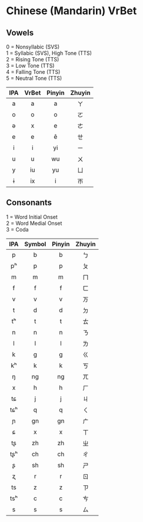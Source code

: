# Chinese (Mandarin) VrBet

## Vowels
0 = Nonsyllabic (SVS)  
1 = Syllabic (SVS), High Tone  (TTS)  
2 = Rising Tone (TTS)  
3 = Low Tone (TTS)  
4 = Falling Tone (TTS)  
5 = Neutral Tone (TTS)  

| IPA | VrBet  | Pinyin | Zhuyin |
|:---:|:------:|:------:|:------:|
| a   |   a    |   a    |   ㄚ   |
| o   |   o    |   o    |   ㄛ   |
| ə   |   x    |   e    |   ㄜ   |
| e   |   e    |   ê    |   ㄝ   |
| i   |   i    |   yi   |   ㄧ   |
| u   |   u    |   wu   |   ㄨ   |
| y   |   iu   |   yu   |   ㄩ   |
| ɨ   |   ix   |   i    |   ㄭ   |

## Consonants
1 = Word Initial Onset  
2 = Word Medial Onset  
3 = Coda

| IPA     | Symbol | Pinyin    | Zhuyin |
|:-------:|:------:|:---------:|:------:|
| p       |   b    |   b       |   ㄅ   |
| pʰ      |   p    |   p       |   ㄆ   |
| m       |   m    |   m       |   ㄇ   |
| f       |   f    |   f       |   ㄈ   |
| v       |   v    |   v       |   ㄪ   |
| t       |   d    |   d       |   ㄉ   |
| tʰ      |   t    |   t       |   ㄊ   |
| n       |   n    |   n       |   ㄋ   |
| l       |   l    |   l       |   ㄌ   |
| k       |   g    |   g       |   ㄍ   |
| kʰ      |   k    |   k       |   ㄎ   |
| ŋ       |   ng   |   ng      |   ㄫ   |
| x       |   h    |   h       |   ㄏ   |
| tɕ      |   j    |   j       |   ㄐ   |
| tɕʰ     |   q    |   q       |   ㄑ   |
| ɲ       |   gn   |   gn      |   ㄬ   |
| ɕ       |   x    |   x       |   ㄒ   |
| tʂ      |   zh   |   zh      |   ㄓ   |
| tʂʰ     |   ch   |   ch      |   ㄔ   |
| ʂ       |   sh   |   sh      |   ㄕ   |
| ʐ       |   r    |   r       |   ㄖ   |
| ts      |   z    |   z       |   ㄗ   |
| tsʰ     |   c    |   c       |   ㄘ   |
| s       |   s    |   s       |   ㄙ   |
